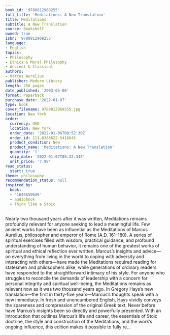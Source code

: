 ```yaml
---
book_id: '9780812968255'
full_title: 'Meditations: A New Translation'
title: Meditations
subtitle: A New Translation
source: Bookshelf
owned: true
isbn: '9780812968255'
language:
- English
topics:
- Philosophy
- Ethics & Moral Philosophy
- Ancient & Classical
authors:
- Marcus Aurelius
publisher: Modern Library
length: 256 pages
date_published: '2003-05-06'
format: Paperback
purchase_date: '2022-01-07'
type: book
cover_filename: 9780812968255.jpg
location: New York
order:
  currency: USD
  location: New York
  order_date: '2022-01-06T00:52:30Z'
  order_id: 111-8388622-5418645
  product_condition: New
  product_name: 'Meditations: A New Translation'
  quantity: '1'
  ship_date: '2022-01-07T05:32:34Z'
  unit_price: '7.99'
read_status:
  start: true
theme: philosophy
recommendation_status: null
inspired_by:
  book:
  - '1644650649'
  - audiobook
  - Think like a Stoic
---
```

Nearly two thousand years after it was written, Meditations remains profoundly relevant for anyone seeking to lead a meaningful life.
Few ancient works have been as influential as the Meditations of Marcus Aurelius, philosopher and emperor of Rome (A.D. 161–180). A series of spiritual exercises filled with wisdom, practical guidance, and profound understanding of human behavior, it remains one of the greatest works of spiritual and ethical reflection ever written. Marcus’s insights and advice—on everything from living in the world to coping with adversity and interacting with others—have made the Meditations required reading for statesmen and philosophers alike, while generations of ordinary readers have responded to the straightforward intimacy of his style. For anyone who struggles to reconcile the demands of leadership with a concern for personal integrity and spiritual well-being, the Meditations remains as relevant now as it was two thousand years ago.
In Gregory Hays’s new translation—the first in thirty-five years—Marcus’s thoughts speak with a new immediacy. In fresh and unencumbered English, Hays vividly conveys the spareness and compression of the original Greek text. Never before have Marcus’s insights been so directly and powerfully presented.
With an Introduction that outlines Marcus’s life and career, the essentials of Stoic doctrine, the style and construction of the Meditations, and the work’s ongoing influence, this edition makes it possible to fully re...

